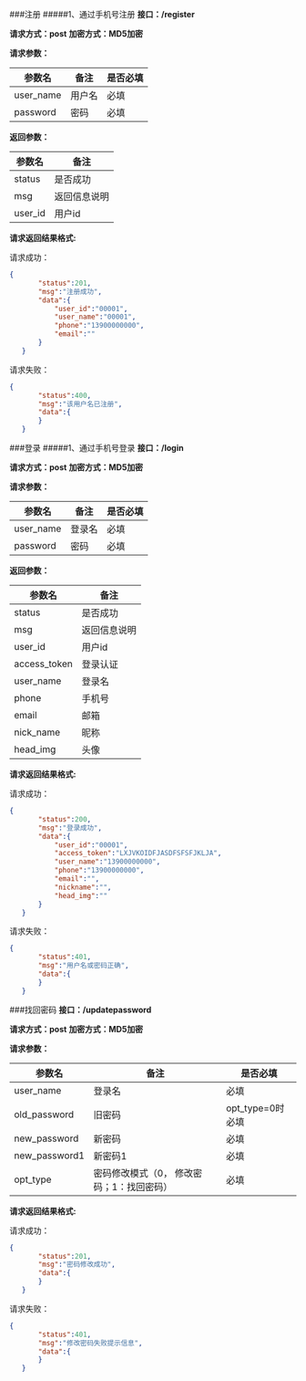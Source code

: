 ###注册
#####1、通过手机号注册
**接口：/register**

**请求方式：post**
**加密方式：MD5加密**

**请求参数：**

| 参数名 |备注  |是否必填|
|--------|--------|---------|
|user_name|用户名|必填|
|password|密码|必填|

**返回参数：**

|参数名|备注|
|-------|------|
|status|是否成功|
|msg|返回信息说明|
|user_id|用户id|


**请求返回结果格式:**

 请求成功：
 ```json
 {
        "status":201,
        "msg":"注册成功",
        "data":{
            "user_id":"00001",
            "user_name":"00001",
            "phone":"13900000000",
            "email":""
        }
    }
```
请求失败：
 ```json
 {
        "status":400,
        "msg":"该用户名已注册",
        "data":{
        }
    }
```

###登录
#####1、通过手机号登录
**接口：/login**

**请求方式：post**
**加密方式：MD5加密**

**请求参数：**

| 参数名 |备注  |是否必填|
|--------|--------|---------|
|    user_name    |   登录名     |必填|
|password|密码|必填|

**返回参数：**

|参数名|备注|
|-------|------|
|status|是否成功|
|msg|返回信息说明|
|user_id|用户id|
|access_token|登录认证|
|user_name|登录名|
|phone|手机号|
|email|邮箱|
|nick_name|昵称|
|head_img|头像|

**请求返回结果格式:**

 请求成功：
 ```json
 {
        "status":200,
        "msg":"登录成功",
        "data":{
            "user_id":"00001",
            "access_token":"LXJVKOIDFJASDFSFSFJKLJA",
            "user_name":"13900000000",
            "phone":"13900000000",
            "email":"",
            "nickname":"",
            "head_img":""
        }
    }
```
 请求失败：
 ```json
 {
        "status":401,
        "msg":"用户名或密码正确",
        "data":{
        }
    }
```

###找回密码
**接口：/updatepassword**

**请求方式：post**
**加密方式：MD5加密**


**请求参数：**

| 参数名 |备注  |是否必填|
|--------|--------|---------|
|    user_name    |   登录名     |必填|
|old_password|旧密码|opt_type=0时必填|
|new_password|新密码|必填|
|new_password1|新密码1|必填|
|opt_type|密码修改模式（0， 修改密码；1：找回密码）|必填|

**请求返回结果格式:**

 请求成功：
 ```json
 {
        "status":201,
        "msg":"密码修改成功",
        "data":{
        }
    }
```
 请求失败：
 ```json
 {
        "status":401,
        "msg":"修改密码失败提示信息",
        "data":{
        }
    }
```


